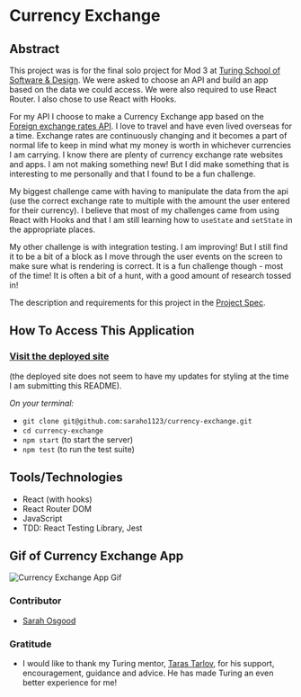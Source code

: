 # Currency Exchange

## Abstract
This project was is for the final solo project for Mod 3 at [Turing School of Software & Design](https://turing.io/). We were asked to choose an API and build an app based on the data we could access. We were also required to use React Router. I also chose to use React with Hooks. 

For my API I choose to make a Currency Exchange app based on the [Foreign exchange rates API](https://exchangeratesapi.io/). I love to travel and have even lived overseas for a time. Exchange rates are continuously changing and it becomes a part of normal life to keep in mind what my money is worth in whichever currencies I am carrying. I know there are plenty of currency exchange rate websites and apps. I am not making something new! But I did make something that is interesting to me personally and that I found to be a fun challenge.

My biggest challenge came with having to manipulate the data from the api (use the correct exchange rate to multiple with the amount the user entered for their currency). I believe that most of my challenges came from using React with Hooks and that I am still learning how to `useState` and `setState` in the appropriate places.

My other challenge is with integration testing. I am improving! But I still find it to be a bit of a block as I move through the user events on the screen to make sure what is rendering is correct. It is a fun challenge though - most of the time! It is often a bit of a hunt, with a good amount of research tossed in!

The description and requirements for this project in the [Project Spec](https://frontend.turing.io/projects/module-3/binary-challenge.html).


## How To Access This Application

### [Visit the deployed site](https://saraho1123.github.io/currency-exchange/)
(the deployed site does not seem to have my updates for styling at the time I am submitting this README).

*On your terminal:*

+ `git clone git@github.com:saraho1123/currency-exchange.git`
+ `cd currency-exchange`
+ `npm start` (to start the server)
+ `npm test` (to run the test suite)


## Tools/Technologies

+ React (with hooks)
+ React Router DOM
+ JavaScript
+ TDD: React Testing Library, Jest


## Gif of Currency Exchange App

![Currency Exchange App Gif](/gif/currency_exchange.gif)


### Contributor

+ [Sarah Osgood](https://github.com/saraho1123)

### Gratitude
+ I would like to thank my Turing mentor, [Taras Tarlov](https://github.com/ttarlov), for his support, encouragement, guidance and advice. He has made Turing an even better experience for me!



 
